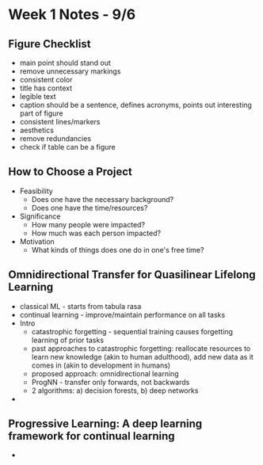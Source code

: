 # Week 1 Notes - 9/6
## Figure Checklist
- main point should stand out
- remove unnecessary markings
- consistent color
- title has context
- legible text
- caption should be a sentence, defines acronyms, points out interesting part of figure
- consistent lines/markers
- aesthetics
- remove redundancies 
- check if table can be a figure

## How to Choose a Project
- Feasibility
  - Does one have the necessary background?
  - Does one have the time/resources?
- Significance
  - How many people were impacted?
  - How much was each person impacted?
- Motivation
  - What kinds of things does one do in one's free time?

## Omnidirectional Transfer for Quasilinear Lifelong Learning
- classical ML - starts from tabula rasa
- continual learning - improve/maintain performance on all tasks
- Intro
  - catastrophic forgetting - sequential training causes forgetting learning of prior tasks
  - past approaches to catastrophic forgetting: reallocate resources to learn new knowledge (akin to human adulthood), add new data as it comes in (akin to development in humans)
  - proposed approach: omnidirectional learning
  - ProgNN - transfer only forwards, not backwards
  - 2 algorithms: a) decision forests, b) deep networks
- 

## Progressive Learning: A deep learning framework for continual learning
- 
